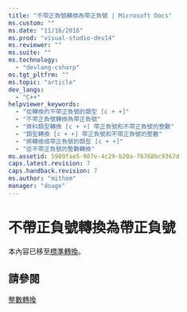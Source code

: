```yaml
---
title: "不帶正負號轉換為帶正負號 | Microsoft Docs"
ms.custom: ""
ms.date: "11/16/2016"
ms.prod: "visual-studio-dev14"
ms.reviewer: ""
ms.suite: ""
ms.technology: 
  - "devlang-csharp"
ms.tgt_pltfrm: ""
ms.topic: "article"
dev_langs: 
  - "C++"
helpviewer_keywords: 
  - "從轉換的不帶正負號的類型 [c + +]"
  - "不帶正負號轉換為帶正負號"
  - "資料類型轉換 [c + +] 帶正負號和不帶正負號的整數"
  - "類型轉換 [c + +] 帶正負號和不帶正負號的整數"
  - "將轉換成帶正負號的類型 [c + +]"
  - "從不帶正負號的整數轉換"
ms.assetid: 5989fae5-907e-4c29-b20a-76768bc9367d
caps.latest.revision: 7
caps.handback.revision: 7
ms.author: "mithom"
manager: "douge"
---
```

# 不帶正負號轉換為帶正負號
本內容已移至[標準轉換](/visual-cpp/cpp/standard-conversions)。  
  
## 請參閱  
 [整數轉換](../misc/integral-conversions.md)